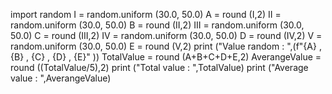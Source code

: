 import random
I = random.uniform (30.0, 50.0)
A = round (I,2)
II = random.uniform (30.0, 50.0)
B = round (II,2)
III = random.uniform (30.0, 50.0)
C = round (III,2)
IV = random.uniform (30.0, 50.0)
D = round (IV,2)
V = random.uniform (30.0, 50.0)
E = round (V,2)
print ("Value   random  : ",(f"{A} , {B} , {C} , {D} , {E}" ))
TotalValue = round (A+B+C+D+E,2)
AverangeValue = round ((TotalValue/5),2)
print ("Total    value  : ",TotalValue)
print ("Average  value  : ",AverangeValue)
